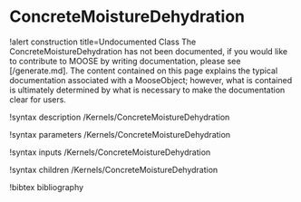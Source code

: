 <!-- MOOSE Documentation Stub: Remove this when content is added. -->

# ConcreteMoistureDehydration

!alert construction title=Undocumented Class
The ConcreteMoistureDehydration has not been documented, if you would like to contribute to MOOSE by
writing documentation, please see [/generate.md]. The content contained on this page explains
the typical documentation associated with a MooseObject; however, what is contained is ultimately
determined by what is necessary to make the documentation clear for users.

!syntax description /Kernels/ConcreteMoistureDehydration

!syntax parameters /Kernels/ConcreteMoistureDehydration

!syntax inputs /Kernels/ConcreteMoistureDehydration

!syntax children /Kernels/ConcreteMoistureDehydration

!bibtex bibliography
